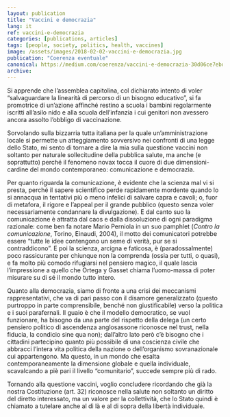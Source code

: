 ```yaml
---
layout: publication
title: "Vaccini e democrazia"
lang: it
ref: vaccini-e-democrazia
categories: [publications, articles]
tags: [people, society, politics, health, vaccines]
image: /assets/images/2018-02-02-vaccini-e-democrazia.jpg
publication: "Coerenza eventuale"
canonical: https://medium.com/coerenza/vaccini-e-democrazia-30d06ce7ebdc
archive:
---
```


Si apprende che l’assemblea capitolina, col dichiarato intento di voler “salvaguardare la linearità di percorso di un bisogno educativo”, si fa promotrice di un’azione affinché restino a scuola i bambini regolarmente iscritti all’asilo nido e alla scuola dell’infanzia i cui genitori non avessero ancora assolto l’obbligo di vaccinazione.

Sorvolando sulla bizzarria tutta italiana per la quale un’amministrazione locale si permette un atteggiamento sovversivo nei confronti di una legge dello Stato, mi sento di tornare a dire la mia sulla questione vaccini non soltanto per naturale sollecitudine della pubblica salute, ma anche (e soprattutto) perché il fenomeno novax tocca il cuore di due dimensioni-cardine del mondo contemporaneo: comunicazione e democrazia.

Per quanto riguarda la comunicazione, è evidente che la scienza mal vi si presta, perché il sapere scientifico perde rapidamente mordente quando lo si annacqua in tentativi più o meno infelici di salvare capra e cavoli; o, fuor di metafora, il rigore e l’appeal per il grande pubblico (questo senza voler necessariamente condannare la divulgazione). E dal canto suo la comunicazione è attratta dal caos e dalla dissoluzione di ogni paradigma razionale: come ben fa notare Mario Perniola in un suo pamphlet (*Contro la comunicazione*, Torino, Einaudi, 2004), il motto dei comunicatori potrebbe essere “tutte le idee contengono un seme di verità, pur se si contraddicono”. E poi la scienza, arcigna e faticosa, è (paradossalmente) poco rassicurante per chiunque non la comprenda (ossia per tutti, o quasi), e fa molto più comodo rifugiarsi nel pensiero magico, il quale lascia l’impressione a quello che Ortega y Gasset chiama l’uomo-massa di poter misurare su di sé il mondo tutto intero.

Quanto alla democrazia, siamo di fronte a una crisi dei meccanismi rappresentativi, che va di pari passo con il disamore generalizzato (questo purtroppo in parte comprensibile, benché non giustificabile) verso la politica e i suoi parafernali. Il guaio è che il modello democratico, se vuol funzionare, ha bisogno da una parte del rispetto della delega (un certo pensiero politico di ascendenza anglosassone riconosce nel trust, nella fiducia, la condicio sine qua non); dall’altro lato però c’è bisogno che i cittadini partecipino quanto più possibile di una coscienza civile che abbracci l’intera vita politica della nazione o dell’organismo sovranazionale cui appartengono. Ma questo, in un mondo che esalta contemporaneamente la dimensione globale e quella individuale, scavalcando a piè pari il livello “comunitario”, succede sempre più di rado.

Tornando alla questione vaccini, voglio concludere ricordando che già la nostra Costituzione (art. 32) riconosce nella salute non soltanto un diritto del diretto interessato, ma un valore per la collettività, che lo Stato quindi è chiamato a tutelare anche al di là e al di sopra della libertà individuale.
